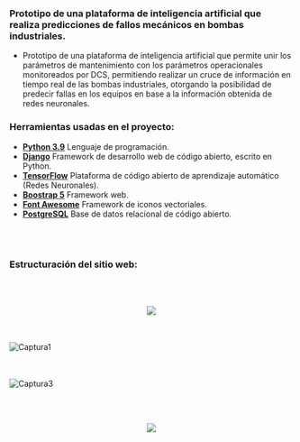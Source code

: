 ### Prototipo de una plataforma de inteligencia artificial que realiza predicciones de fallos mecánicos en bombas industriales. 
- Prototipo de una plataforma de inteligencia artificial que permite unir los parámetros de mantenimiento con los parámetros operacionales monitoreados por DCS, permitiendo realizar un cruce de información en tiempo real de las bombas industriales, otorgando la posibilidad de predecir fallas en los equipos en base a la información obtenida de redes neuronales.

### Herramientas usadas en el proyecto:
- **[Python 3.9](https://www.python.org/)**  Lenguaje de programación.
- **[Django](https://www.djangoproject.com/)**  Framework de desarrollo web de código abierto, escrito en Python.
- **[TensorFlow](https://www.postgresql.org/)** Plataforma de código abierto de aprendizaje automático (Redes Neuronales).
- **[Boostrap 5](https://v5.getbootstrap.com/)**  Framework web.
- **[Font Awesome](https://fontawesome.com/icons?d=gallery)**  Framework de iconos vectoriales.
- **[PostgreSQL](https://www.postgresql.org/)** Base de datos relacional de código abierto.

<br> <br>
### Estructuración del sitio web:
<br> <br>
<p align="center">
  <img src="https://user-images.githubusercontent.com/61950433/149616261-55b17a89-2156-4b5e-9148-b9bf24566b5f.gif"/>
</p>

<br> <br>
![Captura1](https://user-images.githubusercontent.com/61950433/149616323-2bcb4bc7-de80-4c57-abf2-14f39e851575.PNG)

<br> <br>
![Captura3](https://user-images.githubusercontent.com/61950433/149616940-a01e942e-9986-471d-beac-e75d27b7dc61.PNG)

<br> <br>
<p align="center">
  <img src="https://user-images.githubusercontent.com/61950433/149617092-67d6678f-9893-4495-a0d7-138db37d66f8.png"/>
</p>
